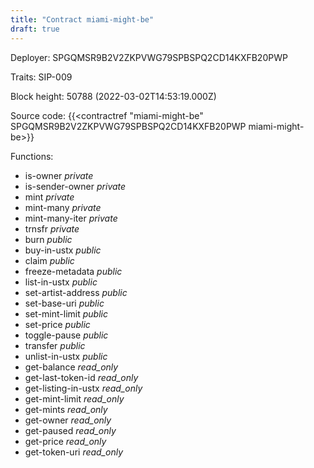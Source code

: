 ```yaml
---
title: "Contract miami-might-be"
draft: true
---
```

Deployer: SPGQMSR9B2V2ZKPVWG79SPBSPQ2CD14KXFB20PWP

Traits:
SIP-009 



Block height: 50788 (2022-03-02T14:53:19.000Z)

Source code: {{<contractref "miami-might-be" SPGQMSR9B2V2ZKPVWG79SPBSPQ2CD14KXFB20PWP miami-might-be>}}

Functions:

* is-owner _private_
* is-sender-owner _private_
* mint _private_
* mint-many _private_
* mint-many-iter _private_
* trnsfr _private_
* burn _public_
* buy-in-ustx _public_
* claim _public_
* freeze-metadata _public_
* list-in-ustx _public_
* set-artist-address _public_
* set-base-uri _public_
* set-mint-limit _public_
* set-price _public_
* toggle-pause _public_
* transfer _public_
* unlist-in-ustx _public_
* get-balance _read_only_
* get-last-token-id _read_only_
* get-listing-in-ustx _read_only_
* get-mint-limit _read_only_
* get-mints _read_only_
* get-owner _read_only_
* get-paused _read_only_
* get-price _read_only_
* get-token-uri _read_only_
